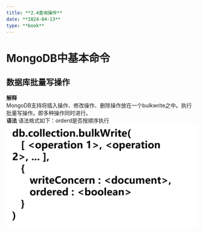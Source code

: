 ```yaml
---
title: **2.4查询操作**
date: **2024-04-13**
type: **book**
---
```

# MongoDB中基本命令
## 数据库批量写操作
**解释**  
MongoDB支持将插入操作、修改操作、删除操作放在一个bulkwrite之中。执行批量写操作。即多种操作同时进行。  
**语法**
语法格式如下：orderd是否按顺序执行
<img src="./images/2.5-1.png" alt="2.5-1" />
